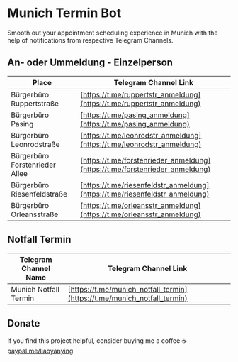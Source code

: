# Munich Termin Bot

Smooth out your appointment scheduling experience in Munich with the help of notifications from respective Telegram Channels.

## An- oder Ummeldung - Einzelperson
| Place      | Telegram Channel Link|
|------------|--------------------------------------------------------------|
| Bürgerbüro Ruppertstraße| [https://t.me/ruppertstr_anmeldung](https://t.me/ruppertstr_anmeldung) |
| Bürgerbüro Pasing| [https://t.me/pasing_anmeldung](https://t.me/pasing_anmeldung) |
| Bürgerbüro Leonrodstraße| [https://t.me/leonrodstr_anmeldung](https://t.me/leonrodstr_anmeldung) |
| Bürgerbüro Forstenrieder Allee| [https://t.me/forstenrieder_anmeldung](https://t.me/forstenrieder_anmeldung) |
| Bürgerbüro Riesenfeldstraße| [https://t.me/riesenfeldstr_anmeldung](https://t.me/riesenfeldstr_anmeldung) |
| Bürgerbüro Orleansstraße| [https://t.me/orleansstr_anmeldung](https://t.me/orleansstr_anmeldung) |

## Notfall Termin
| Telegram Channel Name       | Telegram Channel Link|
|------------|--------------------------------------------------------------|
| Munich Notfall Termin| [https://t.me/munich_notfall_termin](https://t.me/munich_notfall_termin) |

## Donate
If you find this project helpful, consider buying me a coffee ☕️    
[paypal.me/liaoyanying](https://www.paypal.me/liaoyanying)